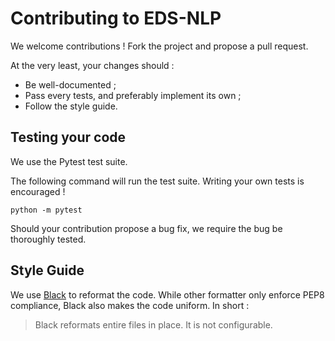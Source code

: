 # Contributing to EDS-NLP

We welcome contributions ! Fork the project and propose a pull request.

At the very least, your changes should :

- Be well-documented ;
- Pass every tests, and preferably implement its own ;
- Follow the style guide.

## Testing your code

We use the Pytest test suite.

The following command will run the test suite. Writing your own tests is encouraged !

```shell script
python -m pytest
```

Should your contribution propose a bug fix, we require the bug be thoroughly tested.

## Style Guide

We use [Black](https://github.com/psf/black) to reformat the code. While other formatter only enforce PEP8 compliance, Black also makes the code uniform. In short :

> Black reformats entire files in place. It is not configurable.

